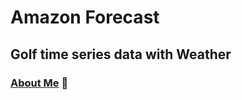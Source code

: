 # Amazon Forecast
## Golf time series data with Weather




### [About Me](https://github.com/YiranJing/AboutMe/blob/master/README.md) 🌱
